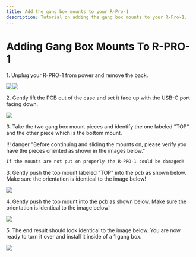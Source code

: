 ```yaml
---
title: Add the gang box mounts to your R-Pro-1
description: Tutorial on adding the gang box mounts to your R-Pro-1.
---
```

# Adding Gang Box Mounts To R-PRO-1

1\. Unplug your R-PRO-1 from power and remove the back.

![](../../../assets/rpro-1-add-co2-lift-lid-1.jpg)![](../../../assets/rpro-1-add-co2-remove-lid.jpg)

2\. Gently lift the PCB out of the case and set it face up with the USB-C port facing down.

![](../../../assets/r-pro-1-no-case-mmwave-facing-up.jpg)

3\. Take the two gang box mount pieces and identify the one labeled "TOP" and the other piece which is the bottom mount.

!!! danger "Before continuing and sliding the mounts on, please verify you have the pieces oriented as shown in the images below."

    If the mounts are not put on properly the R-PRO-1 could be damaged!

3\. Gently push the top mount labeled "TOP" into the pcb as shown below. Make sure the orientation is identical to the image below!

![](../../../assets/r-pro-1-gang-box-top-mount.jpg)

4\. Gently push the top mount into the pcb as shown below. Make sure the orientation is identical to the image below!

![](../../../assets/r-pro-1-gang-box-bottom-mount.jpg)

5\. The end result should look identical to the image below. You are now ready to turn it over and install it inside of a 1 gang box.

![](../../../assets/r-pro-1-gang-box-mounts-installed.jpg)